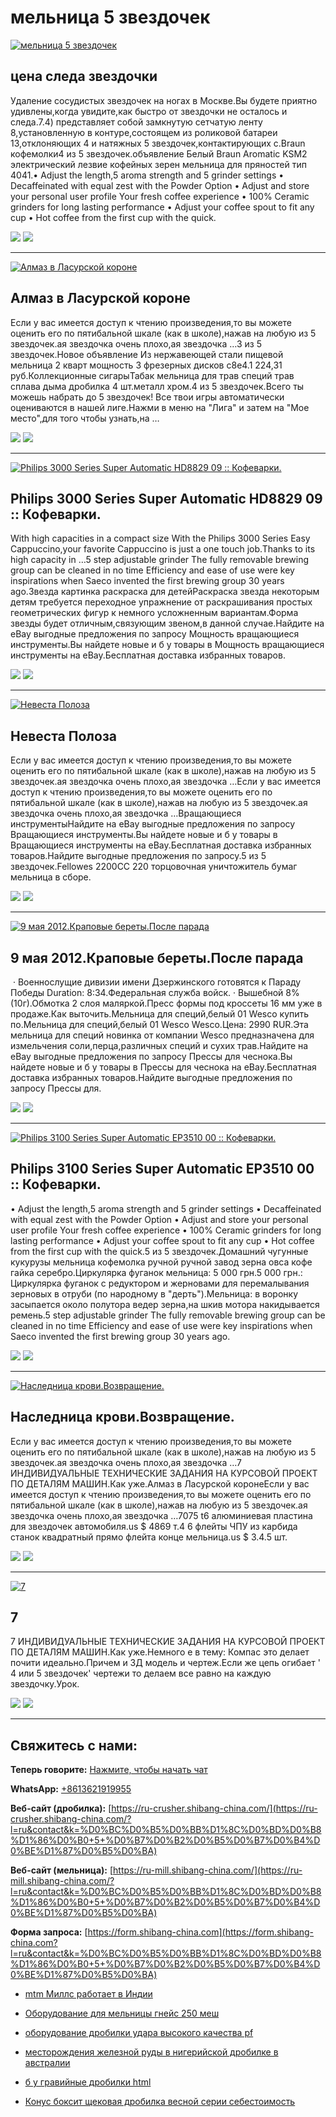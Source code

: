 # мельница 5 звездочек

<a href="https://swt.shibang-china.com/?l=ru&img&k=%D0%BC%D0%B5%D0%BB%D1%8C%D0%BD%D0%B8%D1%86%D0%B0+5+%D0%B7%D0%B2%D0%B5%D0%B7%D0%B4%D0%BE%D1%87%D0%B5%D0%BA" target="_blank">![мельница 5 звездочек](http://static.shibang-china.com/all-800x300/1069.jpg)</a>

## цена следа звездочки
Удаление сосудистых звездочек на ногах в Москве.Вы будете приятно удивлены,когда увидите,как быстро от звездочки не осталось и следа.7.4) представляет собой замкнутую сетчатую ленту 8,установленную в контуре,состоящем из роликовой батареи 13,отклоняющих 4 и натяжных 5 звездочек,контактирующих с.Braun кофемолки4 из 5 звездочек.объявление Белый Braun Aromatic KSM2 электрический лезвие кофейных зерен мельница для пряностей тип 4041.• Adjust the length,5 aroma strength and 5 grinder settings • Decaffeinated with equal zest with the Powder Option • Adjust and store your personal user profile Your fresh coffee experience • 100% Ceramic grinders for long lasting performance • Adjust your coffee spout to fit any cup • Hot coffee from the first cup with the quick.


<a href="https://whatsapp.shibangsoft.com/WhatsApp.php" target="_blank" title="WhatsApp">![](http://static.shibang-china.com/icon/whatsapp.png)</a> <a href="https://swt.shibang-china.com/?l=ru&icon&k=%D0%BC%D0%B5%D0%BB%D1%8C%D0%BD%D0%B8%D1%86%D0%B0+5+%D0%B7%D0%B2%D0%B5%D0%B7%D0%B4%D0%BE%D1%87%D0%B5%D0%BA" target="_blank">![](http://static.shibang-china.com/icon/chat-ru.png)</a>

---

<a href="https://swt.shibang-china.com/?l=ru&img&k=%D0%BC%D0%B5%D0%BB%D1%8C%D0%BD%D0%B8%D1%86%D0%B0+5+%D0%B7%D0%B2%D0%B5%D0%B7%D0%B4%D0%BE%D1%87%D0%B5%D0%BA" target="_blank">![Алмаз в Ласурской короне](http://static.shibang-china.com/all-800x300/134.jpg)</a>

## Алмаз в Ласурской короне
Если у вас имеется доступ к чтению произведения,то вы можете оценить его по пятибальной шкале (как в школе),нажав на любую из 5 звездочек.ая звездочка очень плохо,ая звездочка …3 из 5 звездочек.Новое объявление Из нержавеющей стали пищевой мельница 2 кварт мощность 3 фрезерных дисков c8e4.1 224,31 руб.Коллекционные сигарыТабак мельница для трав специй трав сплава дыма дробилка 4 шт.металл хром.4 из 5 звездочек.Всего ты можешь набрать до 5 звездочек! Все твои игры автоматически оцениваются в нашей лиге.Нажми в меню на &quot;Лига&quot; и затем на &quot;Мое место&quot;,для того чтобы узнать,на …


<a href="https://whatsapp.shibangsoft.com/WhatsApp.php" target="_blank" title="WhatsApp">![](http://static.shibang-china.com/icon/whatsapp.png)</a> <a href="https://swt.shibang-china.com/?l=ru&icon&k=%D0%BC%D0%B5%D0%BB%D1%8C%D0%BD%D0%B8%D1%86%D0%B0+5+%D0%B7%D0%B2%D0%B5%D0%B7%D0%B4%D0%BE%D1%87%D0%B5%D0%BA" target="_blank">![](http://static.shibang-china.com/icon/chat-ru.png)</a>

---

<a href="https://swt.shibang-china.com/?l=ru&img&k=%D0%BC%D0%B5%D0%BB%D1%8C%D0%BD%D0%B8%D1%86%D0%B0+5+%D0%B7%D0%B2%D0%B5%D0%B7%D0%B4%D0%BE%D1%87%D0%B5%D0%BA" target="_blank">![Philips 3000 Series Super Automatic HD8829 09 :: Кофеварки.](http://static.shibang-china.com/all-800x300/877.jpg)</a>

## Philips 3000 Series Super Automatic HD8829 09 :: Кофеварки.
With high capacities in a compact size With the Philips 3000 Series Easy Cappuccino,your favorite Cappuccino is just a one touch job.Thanks to its high capacity in …5 step adjustable grinder The fully removable brewing group can be cleaned in no time Efficiency and ease of use were key inspirations when Saeco invented the first brewing group 30 years ago.Звезда картинка раскраска для детейРаскраска звезда некоторым детям требуется переходное упражнение от раскрашивания простых геометрических фигур к немного усложненным вариантам.Форма звезды будет отличным,связующим звеном,в данной случае.Найдите на eBay выгодные предложения по запросу Мощность вращающиеся инструменты.Вы найдете новые и б у товары в Мощность вращающиеся инструменты на eBay.Бесплатная доставка избранных товаров.


<a href="https://whatsapp.shibangsoft.com/WhatsApp.php" target="_blank" title="WhatsApp">![](http://static.shibang-china.com/icon/whatsapp.png)</a> <a href="https://swt.shibang-china.com/?l=ru&icon&k=%D0%BC%D0%B5%D0%BB%D1%8C%D0%BD%D0%B8%D1%86%D0%B0+5+%D0%B7%D0%B2%D0%B5%D0%B7%D0%B4%D0%BE%D1%87%D0%B5%D0%BA" target="_blank">![](http://static.shibang-china.com/icon/chat-ru.png)</a>

---

<a href="https://swt.shibang-china.com/?l=ru&img&k=%D0%BC%D0%B5%D0%BB%D1%8C%D0%BD%D0%B8%D1%86%D0%B0+5+%D0%B7%D0%B2%D0%B5%D0%B7%D0%B4%D0%BE%D1%87%D0%B5%D0%BA" target="_blank">![Невеста Полоза](http://static.shibang-china.com/all-800x300/937.jpg)</a>

## Невеста Полоза
Если у вас имеется доступ к чтению произведения,то вы можете оценить его по пятибальной шкале (как в школе),нажав на любую из 5 звездочек.ая звездочка очень плохо,ая звездочка …Если у вас имеется доступ к чтению произведения,то вы можете оценить его по пятибальной шкале (как в школе),нажав на любую из 5 звездочек.ая звездочка очень плохо,ая звездочка …Вращающиеся инструментыНайдите на eBay выгодные предложения по запросу Вращающиеся инструменты.Вы найдете новые и б у товары в Вращающиеся инструменты на eBay.Бесплатная доставка избранных товаров.Найдите выгодные предложения по запросу.5 из 5 звездочек.Fellowes 2200CC 220 торцовочная уничтожитель бумаг мельница в сборе.


<a href="https://whatsapp.shibangsoft.com/WhatsApp.php" target="_blank" title="WhatsApp">![](http://static.shibang-china.com/icon/whatsapp.png)</a> <a href="https://swt.shibang-china.com/?l=ru&icon&k=%D0%BC%D0%B5%D0%BB%D1%8C%D0%BD%D0%B8%D1%86%D0%B0+5+%D0%B7%D0%B2%D0%B5%D0%B7%D0%B4%D0%BE%D1%87%D0%B5%D0%BA" target="_blank">![](http://static.shibang-china.com/icon/chat-ru.png)</a>

---

<a href="https://swt.shibang-china.com/?l=ru&img&k=%D0%BC%D0%B5%D0%BB%D1%8C%D0%BD%D0%B8%D1%86%D0%B0+5+%D0%B7%D0%B2%D0%B5%D0%B7%D0%B4%D0%BE%D1%87%D0%B5%D0%BA" target="_blank">![9 мая 2012.Краповые береты.После парада](http://static.shibang-china.com/all-800x300/599.jpg)</a>

## 9 мая 2012.Краповые береты.После парада
&nbsp;&#0183;&#32;Военнослущие дивизии имени Дзержинского готовятся к Параду Победы Duration: 8:34.Федеральная служба войск.&nbsp;&#0183;&#32;Вышебной 8%(10г).Обмотка 2 слоя маляркой.Пресс формы под кроссеты 16 мм уже в продаже.Как выточить.Мельница для специй,белый 01 Wesco купить по.Мельница для специй,белый 01 Wesco Wesco.Цена: 2990 RUR.Эта мельница для специй новинка от компании Wesco предназначена для измельчения соли,перца,различных специй и сухих трав.Найдите на eBay выгодные предложения по запросу Прессы для чеснока.Вы найдете новые и б у товары в Прессы для чеснока на eBay.Бесплатная доставка избранных товаров.Найдите выгодные предложения по запросу Прессы для.


<a href="https://whatsapp.shibangsoft.com/WhatsApp.php" target="_blank" title="WhatsApp">![](http://static.shibang-china.com/icon/whatsapp.png)</a> <a href="https://swt.shibang-china.com/?l=ru&icon&k=%D0%BC%D0%B5%D0%BB%D1%8C%D0%BD%D0%B8%D1%86%D0%B0+5+%D0%B7%D0%B2%D0%B5%D0%B7%D0%B4%D0%BE%D1%87%D0%B5%D0%BA" target="_blank">![](http://static.shibang-china.com/icon/chat-ru.png)</a>

---

<a href="https://swt.shibang-china.com/?l=ru&img&k=%D0%BC%D0%B5%D0%BB%D1%8C%D0%BD%D0%B8%D1%86%D0%B0+5+%D0%B7%D0%B2%D0%B5%D0%B7%D0%B4%D0%BE%D1%87%D0%B5%D0%BA" target="_blank">![Philips 3100 Series Super Automatic EP3510 00 :: Кофеварки.](http://static.shibang-china.com/all-800x300/691.jpg)</a>

## Philips 3100 Series Super Automatic EP3510 00 :: Кофеварки.
• Adjust the length,5 aroma strength and 5 grinder settings • Decaffeinated with equal zest with the Powder Option • Adjust and store your personal user profile Your fresh coffee experience • 100% Ceramic grinders for long lasting performance • Adjust your coffee spout to fit any cup • Hot coffee from the first cup with the quick.5 из 5 звездочек.Домашний чугунные кукурузы мельница кофемолка ручной ручной завод зерна овса кофе гайка серебро.Циркулярка фуганок мельница: 5 000 грн.5 000 грн.: Циркулярка фуганок с редуктором и жерновами для перемалывания зерновых в отруби (по народному в &quot;дерть&quot;).Мельница: в воронку засыпается около полутора ведер зерна,на шкив мотора накидывается ремень.5 step adjustable grinder The fully removable brewing group can be cleaned in no time Efficiency and ease of use were key inspirations when Saeco invented the first brewing group 30 years ago.


<a href="https://whatsapp.shibangsoft.com/WhatsApp.php" target="_blank" title="WhatsApp">![](http://static.shibang-china.com/icon/whatsapp.png)</a> <a href="https://swt.shibang-china.com/?l=ru&icon&k=%D0%BC%D0%B5%D0%BB%D1%8C%D0%BD%D0%B8%D1%86%D0%B0+5+%D0%B7%D0%B2%D0%B5%D0%B7%D0%B4%D0%BE%D1%87%D0%B5%D0%BA" target="_blank">![](http://static.shibang-china.com/icon/chat-ru.png)</a>

---

<a href="https://swt.shibang-china.com/?l=ru&img&k=%D0%BC%D0%B5%D0%BB%D1%8C%D0%BD%D0%B8%D1%86%D0%B0+5+%D0%B7%D0%B2%D0%B5%D0%B7%D0%B4%D0%BE%D1%87%D0%B5%D0%BA" target="_blank">![Наследница крови.Возвращение.](http://static.shibang-china.com/all-800x300/413.jpg)</a>

## Наследница крови.Возвращение.
Если у вас имеется доступ к чтению произведения,то вы можете оценить его по пятибальной шкале (как в школе),нажав на любую из 5 звездочек.ая звездочка очень плохо,ая звездочка …7 ИНДИВИДУАЛЬНЫЕ ТЕХНИЧЕСКИЕ ЗАДАНИЯ НА КУРСОВОЙ ПРОЕКТ ПО ДЕТАЛЯМ МАШИН.Как уже.Алмаз в Ласурской коронеЕсли у вас имеется доступ к чтению произведения,то вы можете оценить его по пятибальной шкале (как в школе),нажав на любую из 5 звездочек.ая звездочка очень плохо,ая звездочка …7075 t6 алюминиевая пластина для звездочек автомобиля.us $ 4869 т.4 6 флейты ЧПУ из карбида станок квадратный прямо флейта конце мельница.us $ 3.4.5 шт.


<a href="https://whatsapp.shibangsoft.com/WhatsApp.php" target="_blank" title="WhatsApp">![](http://static.shibang-china.com/icon/whatsapp.png)</a> <a href="https://swt.shibang-china.com/?l=ru&icon&k=%D0%BC%D0%B5%D0%BB%D1%8C%D0%BD%D0%B8%D1%86%D0%B0+5+%D0%B7%D0%B2%D0%B5%D0%B7%D0%B4%D0%BE%D1%87%D0%B5%D0%BA" target="_blank">![](http://static.shibang-china.com/icon/chat-ru.png)</a>

---

<a href="https://swt.shibang-china.com/?l=ru&img&k=%D0%BC%D0%B5%D0%BB%D1%8C%D0%BD%D0%B8%D1%86%D0%B0+5+%D0%B7%D0%B2%D0%B5%D0%B7%D0%B4%D0%BE%D1%87%D0%B5%D0%BA" target="_blank">![7](http://static.shibang-china.com/all-800x300/1333.jpg)</a>

## 7
7 ИНДИВИДУАЛЬНЫЕ ТЕХНИЧЕСКИЕ ЗАДАНИЯ НА КУРСОВОЙ ПРОЕКТ ПО ДЕТАЛЯМ МАШИН.Как уже.Немного е в тему: Компас это делает почити идеально.Причем и 3Д модель и чертеж.Если же цепь огибает ' 4 или 5 звездочек' чертежи то делаем все равно на каждую звездочку.Урок.

<a href="https://whatsapp.shibangsoft.com/WhatsApp.php" target="_blank" title="WhatsApp">![](http://static.shibang-china.com/icon/whatsapp.png)</a> <a href="https://swt.shibang-china.com/?l=ru&icon&k=%D0%BC%D0%B5%D0%BB%D1%8C%D0%BD%D0%B8%D1%86%D0%B0+5+%D0%B7%D0%B2%D0%B5%D0%B7%D0%B4%D0%BE%D1%87%D0%B5%D0%BA" target="_blank">![](http://static.shibang-china.com/icon/chat-ru.png)</a>

---
## Свяжитесь с нами:

**Теперь говорите:** [Нажмите, чтобы начать чат](https://swt.shibang-china.com?l=ru&contact&k=%D0%BC%D0%B5%D0%BB%D1%8C%D0%BD%D0%B8%D1%86%D0%B0+5+%D0%B7%D0%B2%D0%B5%D0%B7%D0%B4%D0%BE%D1%87%D0%B5%D0%BA)

**WhatsApp:**  [+8613621919955](https://whatsapp.shibangsoft.com/WhatsApp.php)

**Веб-сайт (дробилка):** [https://ru-crusher.shibang-china.com/](https://ru-crusher.shibang-china.com/?l=ru&contact&k=%D0%BC%D0%B5%D0%BB%D1%8C%D0%BD%D0%B8%D1%86%D0%B0+5+%D0%B7%D0%B2%D0%B5%D0%B7%D0%B4%D0%BE%D1%87%D0%B5%D0%BA)

**Веб-сайт (мельница):** [https://ru-mill.shibang-china.com/](https://ru-mill.shibang-china.com/?l=ru&contact&k=%D0%BC%D0%B5%D0%BB%D1%8C%D0%BD%D0%B8%D1%86%D0%B0+5+%D0%B7%D0%B2%D0%B5%D0%B7%D0%B4%D0%BE%D1%87%D0%B5%D0%BA)

**Форма запроса:** [https://form.shibang-china.com](https://form.shibang-china.com?l=ru&contact&k=%D0%BC%D0%B5%D0%BB%D1%8C%D0%BD%D0%B8%D1%86%D0%B0+5+%D0%B7%D0%B2%D0%B5%D0%B7%D0%B4%D0%BE%D1%87%D0%B5%D0%BA)

* [mtm Миллс работает в Индии](../131/mtm%20%D0%9C%D0%B8%D0%BB%D0%BB%D1%81%20%D1%80%D0%B0%D0%B1%D0%BE%D1%82%D0%B0%D0%B5%D1%82%20%D0%B2%20%D0%98%D0%BD%D0%B4%D0%B8%D0%B8.md)

* [Оборудование для мельницы гнейс 250 меш](../131/%D0%9E%D0%B1%D0%BE%D1%80%D1%83%D0%B4%D0%BE%D0%B2%D0%B0%D0%BD%D0%B8%D0%B5%20%D0%B4%D0%BB%D1%8F%20%D0%BC%D0%B5%D0%BB%D1%8C%D0%BD%D0%B8%D1%86%D1%8B%20%D0%B3%D0%BD%D0%B5%D0%B9%D1%81%20250%20%D0%BC%D0%B5%D1%88.md)

* [оборудование дробилки удара высокого качества pf](../134/%D0%BE%D0%B1%D0%BE%D1%80%D1%83%D0%B4%D0%BE%D0%B2%D0%B0%D0%BD%D0%B8%D0%B5%20%D0%B4%D1%80%D0%BE%D0%B1%D0%B8%D0%BB%D0%BA%D0%B8%20%D1%83%D0%B4%D0%B0%D1%80%D0%B0%20%D0%B2%D1%8B%D1%81%D0%BE%D0%BA%D0%BE%D0%B3%D0%BE%20%D0%BA%D0%B0%D1%87%D0%B5%D1%81%D1%82%D0%B2%D0%B0%20pf.md)

* [месторождения железной руды в нигерийской дробилке в австралии](../133/%D0%BC%D0%B5%D1%81%D1%82%D0%BE%D1%80%D0%BE%D0%B6%D0%B4%D0%B5%D0%BD%D0%B8%D1%8F%20%D0%B6%D0%B5%D0%BB%D0%B5%D0%B7%D0%BD%D0%BE%D0%B9%20%D1%80%D1%83%D0%B4%D1%8B%20%D0%B2%20%D0%BD%D0%B8%D0%B3%D0%B5%D1%80%D0%B8%D0%B9%D1%81%D0%BA%D0%BE%D0%B9%20%D0%B4%D1%80%D0%BE%D0%B1%D0%B8%D0%BB%D0%BA%D0%B5%20%D0%B2%20%D0%B0%D0%B2%D1%81%D1%82%D1%80%D0%B0%D0%BB%D0%B8%D0%B8.md)

* [б  у гравийные дробилки html](../135/%D0%B1%20%20%D1%83%20%D0%B3%D1%80%D0%B0%D0%B2%D0%B8%D0%B9%D0%BD%D1%8B%D0%B5%20%D0%B4%D1%80%D0%BE%D0%B1%D0%B8%D0%BB%D0%BA%D0%B8%20html.md)

* [Конус боксит щековая дробилка весной серии себестоимость](../131/%D0%9A%D0%BE%D0%BD%D1%83%D1%81%20%D0%B1%D0%BE%D0%BA%D1%81%D0%B8%D1%82%20%D1%89%D0%B5%D0%BA%D0%BE%D0%B2%D0%B0%D1%8F%20%D0%B4%D1%80%D0%BE%D0%B1%D0%B8%D0%BB%D0%BA%D0%B0%20%D0%B2%D0%B5%D1%81%D0%BD%D0%BE%D0%B9%20%D1%81%D0%B5%D1%80%D0%B8%D0%B8%20%D1%81%D0%B5%D0%B1%D0%B5%D1%81%D1%82%D0%BE%D0%B8%D0%BC%D0%BE%D1%81%D1%82%D1%8C.md)